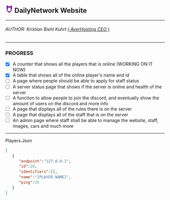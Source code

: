 ## ![](https://github.com/adam-p/markdown-here/raw/master/src/common/images/icon24.png "Logo Title Text 1")  DailyNetwork Website
------
###### AUTHOR: Kristian Biehl Kuhrt  [( AverHosting CEO )](https://averhosting.com "AverHosting")

------
### PROGRESS
- [X] A counter that shows all the players that is online (WORKING ON IT NOW)
- [X] A table that shows all of the online player's name and id
- [ ] A page where people should be able to apply for staff status
- [ ] A server status page that shows if the server is online and health of the server
- [ ] A function to allow people to join the discord, and eventually show the amount of users on the discord and more info
- [ ] A page that displays all of the rules there is on the server
- [ ] A page that displays all of the staff that is on the server
- [ ] An admin page where staff shall be able to manage the website, staff, images, cars and much more 

-------

Players.Json
```json
[
   {
      "endpoint":"127.0.0.1",
      "id":26,
      "identifiers":[],
      "name":"{PLAYER_NAME}",
      "ping":35
   }
]
```

